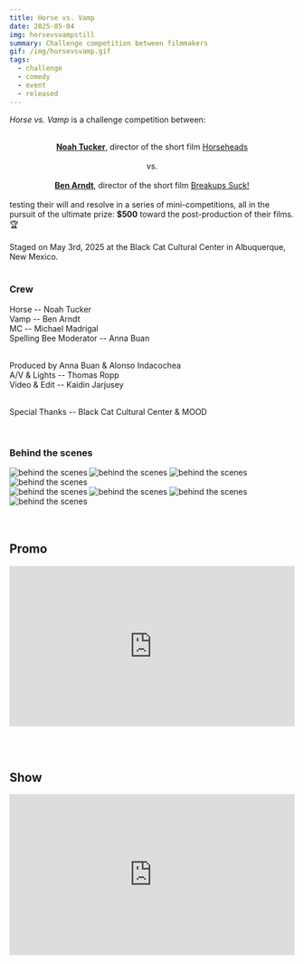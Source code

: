 ```yaml
---
title: Horse vs. Vamp
date: 2025-05-04
img: horsevsvampstill
summary: Challenge competition between filmmakers
gif: /img/horsevsvamp.gif
tags:
  - challenge
  - comedy
  - event
  - released
---
```


_Horse vs. Vamp_ is a challenge competition between:
<br><br>
<center><a href="https://www.instagram.com/noahboatproductions" target="_blank"><strong>Noah Tucker</strong></a>, director of the short film <a href="/project/horseheads.html" target="_blank">Horseheads</a></center>
<br>
<center>vs.</center>
<br>
<center><a href="https://www.instagram.com/ben_carndt_" target="_blank"><strong>Ben Arndt</strong></a>, director of the short film <a href="https://www.instagram.com/breakups_suck_film" target="_blank">Breakups Suck!</a><br><br></center>
testing their will and resolve in a series of mini-competitions, all in the pursuit of the ultimate prize: <strong>$500</strong> toward the post-production of their films. 🏆
</br>
</br>
Staged on May 3rd, 2025 at the Black Cat Cultural Center in Albuquerque, New Mexico.
</br>
</br>

### Crew


Horse -- Noah Tucker</br>
Vamp -- Ben Arndt</br>
MC -- Michael Madrigal</br>
Spelling Bee Moderator -- Anna Buan</br></br>

Produced by Anna Buan & Alonso Indacochea</br>
A/V & Lights -- Thomas Ropp</br>
Video & Edit -- Kaidin Jarjusey</br></br>

Special Thanks -- Black Cat Cultural Center & MOOD

</br>

### Behind the scenes

<div class="row g-2">
  <div class="col-lg-6 col-md-12 mb-6 mb-lg-0">
    <img src="/img/horse_vs_vamp/behind_the_scenes4.jpg" class="w-100 shadow-1-strong rounded mb-2" alt="behind the scenes">
    <img src="/img/horse_vs_vamp/behind_the_scenes6.jpg" class="w-100 shadow-1-strong rounded mb-2" alt="behind the scenes">
    <img src="/img/horse_vs_vamp/behind_the_scenes5.jpg" class="w-100 shadow-1-strong rounded mb-2" alt="behind the scenes">
    <img src="/img/horse_vs_vamp/behind_the_scenes8.jpg" class="w-100 shadow-1-strong rounded mb-2" alt="behind the scenes">
  </div>
  <div class="col-lg-6 mb-6 mb-lg-0">
    <img src="/img/horse_vs_vamp/behind_the_scenes2.jpg" class="w-100 shadow-1-strong rounded mb-2" alt="behind the scenes">
    <img src="/img/horse_vs_vamp/behind_the_scenes3.jpg" class="w-100 shadow-1-strong rounded mb-2" alt="behind the scenes">
    <img src="/img/horse_vs_vamp/behind_the_scenes1.jpg" class="w-100 shadow-1-strong rounded mb-2" alt="behind the scenes">
    <img src="/img/horse_vs_vamp/behind_the_scenes7.jpg" class="w-100 shadow-1-strong rounded mb-2" alt="behind the scenes">
  </div>
</div>
<br><br>

## Promo

<style>.embed-container { position: relative; padding-bottom: 56.25%; height: 0; overflow: hidden; max-width: 100%; } .embed-container iframe, .embed-container object, .embed-container embed { position: absolute; top: 0; left: 0; width: 100%; height: 100%; }</style><div class='embed-container'><iframe width="100%" height="400vh" src="https://www.youtube.com/embed/yGUPUsFOgrE" title="YouTube video player" frameborder="0" allow="accelerometer; autoplay; clipboard-write; encrypted-media; gyroscope; picture-in-picture" allowfullscreen></iframe></div>
<br><br>

## Show

<style>.embed-container { position: relative; padding-bottom: 56.25%; height: 0; overflow: hidden; max-width: 100%; } .embed-container iframe, .embed-container object, .embed-container embed { position: absolute; top: 0; left: 0; width: 100%; height: 100%; }</style><div class='embed-container'><iframe width="100%" height="400vh" src="https://www.youtube.com/embed/251TeF9XlBs" title="YouTube video player" frameborder="0" allow="accelerometer; autoplay; clipboard-write; encrypted-media; gyroscope; picture-in-picture" allowfullscreen></iframe></div>